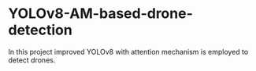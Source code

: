 # YOLOv8-AM-based-drone-detection
In this project improved YOLOv8 with attention mechanism is employed to detect drones.
